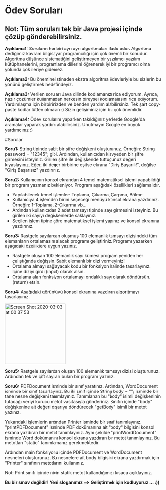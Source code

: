 
# Ödev Soruları

## Not: Tüm soruları tek bir Java projesi içinde çözüp gönderebilirsiniz.

**Açıklama1:** Soruların her biri ayrı ayrı algoritmaları ifade eder. Algoritma dediğimiz kavram bilgisayar programcılığı için çok önemli bir konudur.
Algoritma düşünce sistematiğini geliştirmeyen bir yazılımcı yazılım kütüphanelerini, programlama dillerini öğrenerek iyi bir programcı olma yolunda çok ileriye gidemez.

**Açıklama2:** Bu önemine istinaden ekstra algoritma ödevleriyle bu sizlerin bu yönünü geliştirmek hedefindeyiz.

**Açıklama3:** Verilen soruları Java dilinde kodlamanızı rica ediyorum. Ayrıca, hazır çözümler kullanmadan herkesin bireysel kodlamalasını rica ediyorum.
Yardımlaşma için birbirinizden ve benden yardım alabilirsiniz. Tek şart copy-paste kodlar lütfen olmasın :) Sizin gelişiminiz için bu çok önemlidir.

**Açıklama4:** Ödev sorularını yaparken takıldığınız yerlerde Google'da aramalar yaparak yardım alabilirsiniz. Unutmayın Google en büyük yardımcınız :)

#Sorular

**Soru1:** String tipinde sabit bir şifre değişkeni oluşturunuz. Örneğin: String password = "12345"; gibi. Ardından, kullanıcıdan klavyeden bir şifre girmesini isteyiniz.
Girilen şifre ile değişkende tuttuğunuz değeri kıyaslayınız. Eğer, iki değer birbirine eşitse ekrana "Giriş Başarılı!", değilse "Giriş Başarısız" yazdırınız.

**Soru2:** Kullanıcının konsol ekrandan 4 temel matematiksel işlemi yapabildiği bir program yazmanız bekleniyor. Program aşağıdaki özellikleri sağlamalıdır.

- Yapılabilecek temel işlemler: Toplama, Çıkarma, Çarpma, Bölme
- Kullanıcıya 4 işlemden birini seçeceği menüyü konsol ekrana yazdırınız. Örneğin: 1-Toplama, 2-Çıkarma vb...
- Ardından kullanıcıdan 2 adet tamsayı tipinde sayı girmesini isteyiniz. Bu girilen iki sayıyı değişkenlerde saklayınız.
- Seçilen işlem tipine göre matematiksel işlemi yapınız ve konsol ekranına yazdırınız.

**Soru3:** Rastgele sayılardan oluşmuş 100 elemanlık tamsayı dizisindeki tüm elemanların ortalamasını alacak programı geliştiriniz. Programı yazarken aşağıdaki özelliklere uygun yazınız.

- Rastgele oluşan 100 elemanlık sayı kümesi program yeniden her çalıştığında değişsin. Sabit elemanlı bir dizi vermeyiniz!
- Ortalama almayı sağlayacak kodu bir fonksiyon halinde tasarlayınız. İçine diziyi girdi (input) olarak alsın.
- Ortalama alan fonksiyon ortalamayı ondalıklı sayı olarak döndürsün. (return) etsin.

**Soru4:** Aşağıdaki görüntüyü konsol ekranına yazdıran algoritmayı tasarlayınız.

<img width="195" alt="Screen Shot 2020-03-03 at 00 37 53" src="https://user-images.githubusercontent.com/2838457/75720412-806c3f80-5ce7-11ea-8b8b-d740b6363564.png">

**Soru5:** Rastgele sayılardan oluşan 100 elemanlık tamsayı dizisi oluşturunuz. Ardından tek ve çift sayıları bulan bir program yazınız.

**Soru6:** PDFDocument isminde bir sınıf yaratınız. Ardından, WordDocument isminde bir sınıf tasarlayınız. Bu iki sınıf içinde String body = ""; isminde bir tane nesne değişkeni tanımlayınız.
Tanımlanan bu "body" isimli değişkeninin tutacağı veriyi kurucu metot vasıtasıyla gönderiniz. Sınıfın içinde "body" değişkenine ait değeri dışarıya döndürecek "getBody" isimli bir metot yazınız.

Yukarıdaki işlemlerin ardından Printer isminde bir sınıf tanımlayınız. "printPDFDocument" isminde PDF dokümanına ait "body" bilgisini konsol ekrana yazdıran bir metot tanımlayınız.
Aynı şekilde "printWordDocument" isminde Word dokümanını konsol ekrana yazdıran bir metot tanımlayınız. Bu metotları "static" tanımlamanız gerekmektedir.

Ardından main fonksiyonu içinde PDFDocument ve WordDocument nesneleri oluşturunuz. Bu nesnelere ait body bilgisini ekrana yazdırmak için "Printer" sınıfının metotlarını kullanınız.

Not: Print sınıfı içinde niçin statik metot kullandığımızı kısaca açıklayınız.

**Bu bir sınav değildir! Yeni sloganımız ==> Geliştirmek için kodluyoruz ... :))**


